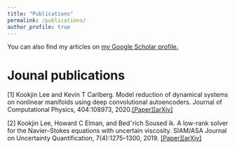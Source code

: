 ```yaml
---
title: "Publications"
permalink: /publications/
author_profile: true
---
```

You can also find my articles on <u><a href="https://scholar.google.com/citations?user=KL89hVQAAAAJ&hl=en">my Google Scholar profile</a>.</u>

Jounal publications
=====
[1] Kookjin Lee and Kevin T Carlberg. Model reduction of dynamical systems on nonlinear manifolds using deep convolutional autoencoders. Journal of Computational Physics, 404:108973, 2020.[[Paper]](https://www.sciencedirect.com/science/article/pii/S0021999119306783?casa_token=02NNBzIRGlMAAAAA:BpGdU2WMfe_xIapkW7gyG-eNaxYVSTnv0UcVKofU5iWhR9mCIVkXf9HvciaLJ1W5pPfVXLgC8Q)[[arXiv]](https://arxiv.org/pdf/1812.08373.pdf) 

[2] Kookjin Lee, Howard C Elman, and Bedˇrich Soused ́ık. A low-rank solver for the Navier–Stokes equations with uncertain viscosity. SIAM/ASA Journal on Uncertainty Quantification, 7(4):1275–1300, 2019. [[Paper]](https://epubs.siam.org/doi/abs/10.1137/17M1151912)[[arXiv]](https://arxiv.org/abs/1710.05812)
